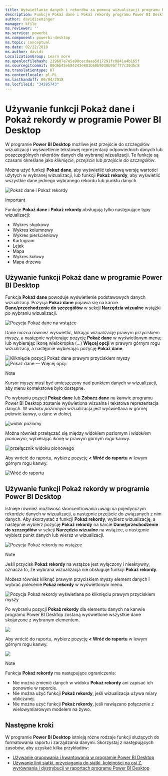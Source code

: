 ```yaml
---
title: Wyświetlanie danych i rekordów za pomocą wizualizacji programu Power BI Desktop
description: Funkcje Pokaż dane i Pokaż rekordy programu Power BI Desktop umożliwiają przechodzenie do szczegółów
author: davidiseminger
manager: kfile
ms.reviewer: ''
ms.service: powerbi
ms.component: powerbi-desktop
ms.topic: conceptual
ms.date: 02/22/2018
ms.author: davidi
LocalizationGroup: Learn more
ms.openlocfilehash: 219687e7e5a98cecdaaa5d17291fc0841a4b165f
ms.sourcegitcommit: 80d6b45eb84243e801b60b9038b9bff77c30d5c8
ms.translationtype: HT
ms.contentlocale: pl-PL
ms.lasthandoff: 06/04/2018
ms.locfileid: "34285743"
---
```

# <a name="use-see-data-and-see-records-in-power-bi-desktop"></a>Używanie funkcji Pokaż dane i Pokaż rekordy w programie Power BI Desktop
W programie **Power BI Desktop** możliwe jest przejście do szczegółów wizualizacji i wyświetlenie tekstowej reprezentacji odpowiednich danych lub poszczególnych rekordów danych dla wybranej wizualizacji. Te funkcje są czasami określane jako *kliknięcie*, *przejście* lub *przejście do szczegółów*.

Można użyć funkcji **Pokaż dane**, aby wyświetlić tekstową wersję wartości użytych w wybranej wizualizacji, lub funkcji **Pokaż rekordy**, aby wyświetlić wszystkie dane jednego wybranego rekordu lub punktu danych. 

![Pokaż dane i Pokaż rekordy](media/desktop-see-data-see-records/see-data-record.png)

>[!IMPORTANT]
>Funkcje **Pokaż dane** i **Pokaż rekordy** obsługują tylko następujące typy wizualizacji:
>  - Wykres słupkowy
>  - Wykres kolumnowy
>  - Wykres pierścieniowy
>  - Kartogram
>  - Lejek
>  - Mapa
>  - Wykres kołowy
>  - Mapa drzewa

## <a name="use-see-data-in-power-bi-desktop"></a>Używanie funkcji Pokaż dane w programie Power BI Desktop

Funkcja **Pokaż dane** powoduje wyświetlenie podstawowych danych wizualizacji. Pozycja **Pokaż dane** pojawia się na karcie **Dane/przechodzenie do szczegółów** w sekcji **Narzędzia wizualne** wstążki po wybraniu wizualizacji.

![Pozycja Pokaż dane na wstążce](media/desktop-see-data-see-records/see-data1.png)

Dane można również wyświetlić, klikając wizualizację prawym przyciskiem myszy, a następnie wybierając pozycję **Pokaż dane** w wyświetlonym menu; lub wybierając ikonę wielokropka (...) **Więcej opcji** w prawym górnym rogu wizualizacji, a następnie wybierając pozycję **Pokaż dane**.

![Kliknięcie pozycji Pokaż dane prawym przyciskiem myszy](media/desktop-see-data-see-records/see-data2.png)&nbsp;&nbsp;![Pokaż dane — Więcej opcji](media/desktop-see-data-see-records/see-data3.png)

> [!NOTE]
> Kursor myszy musi być umieszczony nad punktem danych w wizualizacji, aby menu kontekstowe było dostępne.

Po wybraniu pozycji **Pokaż dane** lub **Zobacz dane** na kanwie programu Power BI Desktop zostanie wyświetlona wizualna i tekstowa reprezentacja danych. W *widoku poziomym* wizualizacja jest wyświetlana w górnej połowie kanwy, a dane w dolnej. 

![widok poziomy](media/desktop-see-data-see-records/see-data4a.png)

Można również przełączać się między widokiem poziomym i *widokiem pionowym*, wybierając ikonę w prawym górnym rogu kanwy.

![przełącznik widoku pionowego](media/desktop-see-data-see-records/see-data4.png)

Aby wrócić do raportu, wybierz pozycję **< Wróć do raportu** w lewym górnym rogu kanwy.

![Wróć do raportu](media/desktop-see-data-see-records/see-data5.png)

## <a name="use-see-records-in-power-bi-desktop"></a>Używanie funkcji Pokaż rekordy w programie Power BI Desktop

Istnieje również możliwość skoncentrowania uwagi na pojedynczym rekordzie danych w wizualizacji, a następnie przejście do związanych z nim danych. Aby skorzystać z funkcji **Pokaż rekordy**, wybierz wizualizację, a następnie wybierz pozycję **Pokaż rekordy** na karcie **Dane/przechodzenie do szczegółów** w sekcji **Narzędzia wizualne** na wstążce, a następnie wybierz punkt danych lub wiersz w wizualizacji. 

![Pozycja Pokaż rekordy na wstążce](media/desktop-see-data-see-records/see-record1.png)

> [!NOTE]
> Jeśli przycisk **Pokaż rekordy** na wstążce jest wyłączony i nieaktywny, oznacza to, że wybrana wizualizacja nie obsługuje funkcji **Pokaż rekordy**.

Możesz również kliknąć prawym przyciskiem myszy element danych i wybrać polecenie **Pokaż rekordy** w wyświetlonym menu.

![Pozycja Pokaż rekordy wyświetlana po kliknięciu prawym przyciskiem myszy](media/desktop-see-data-see-records/see-record2.png)

Po wybraniu pozycji **Pokaż rekordy** dla elementu danych na kanwie programu Power BI Desktop zostaną wyświetlone wszystkie dane skojarzone z wybranym elementem. 

![](media/desktop-see-data-see-records/see-record3.png)

Aby wrócić do raportu, wybierz pozycję **< Wróć do raportu** w lewym górnym rogu kanwy.

![](media/desktop-see-data-see-records/see-record4.png)

> [!NOTE]
>Funkcja **Pokaż rekordy** ma następujące ograniczenia:
> - Nie można zmienić danych w widoku **Pokaż rekordy** ani zapisać ich ponownie w raporcie.
> - Nie można użyć funkcji **Pokaż rekordy**, jeśli wizualizacja używa miary obliczanej.
> - Nie można użyć funkcji **Pokaż rekordy**, jeśli nawiązano połączenie z wielowymiarowym modelem na żywo.

## <a name="next-steps"></a>Następne kroki
W programie **Power BI Desktop** istnieją różne rodzaje funkcji służących do formatowania raportu i zarządzania danymi. Skorzystaj z następujących zasobów, aby uzyskać kilka przykładów:

* [Używanie grupowania i kwantowania w programie Power BI Desktop](desktop-grouping-and-binning.md)
* [Używanie linii siatki, przyciągania do siatki, kolejności na osi Z, wyrównania i dystrybucji w raportach programu Power BI Desktop](desktop-gridlines-snap-to-grid.md)

